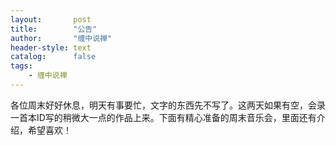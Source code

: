 ```yaml
---
layout:       post
title:        "公告"
author:       "缠中说禅"
header-style: text
catalog:      false
tags:
    - 缠中说禅
---
```


各位周末好好休息，明天有事要忙，文字的东西先不写了。这两天如果有空，会录一首本ID写的稍微大一点的作品上来。下面有精心准备的周末音乐会，里面还有介绍，希望喜欢！
